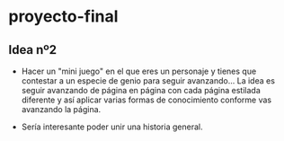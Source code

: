 # proyecto-final


## Idea nº2

- Hacer un "mini juego" en el que eres un personaje y tienes que contestar a un especie de genio para seguir avanzando...
La idea es seguir avanzando de página en página con cada página estilada diferente y así aplicar varias formas de conocimiento conforme vas avanzando la página.

- Sería interesante poder unir una historia general.


<!-- ## Idea  nº1

# Referencias
Referencia principal "neal.fun"

Referencia capítulo `Los Simpsons` capítulo Bart cabando un hoyo.


- Hacer que la página principal solo pueda bajar hacia abajo y crear una replica "animada" del corazón de la tierra capa por capas. Donde se puede descubrir conforme bajas las antiguas especies, criaturas mágicas, tesoros... en cada parte que se va viendo estaría guay que se pudiese "clickar" para que se pueda ver alguna curiosidad de que o quien es el que está ahi. 

- La idea es que conforme bajes esté el fondo algo animado para que no sea una simple bg-img. No sé si esto se puede lograr la verdad.

- Sería interesante descubrir si tipo cuando encuentras un cofre se puede insertar un minipuzzle o minijuego para poder abrirlo.

- Quizás hacer una animacion para ir cabando o yendo por un camino hacia abajo (scroll) y que tenga reverse

- La idea es empezar con un fondo estilo pantalla de windows con la tipica ladera de windows (pero todo pensando a nivel dibujo?) cuando llegues en la página. Ahi quizas a la altura de las nubes poner una breve explicación de lo que es la pagina. MÁS un boton en el que te lleve ya a iniciar el scroll hacia abajo. tambien en la pantalla inicial estaría bien tener una parte base en modo de día y otra en modo nocturno que obviamente solo tenga funcionalidad en la parte inicial, la de fuera de la tierra.

- El personaje será Bart, el que esté cabando. Podría tener una interacción con Homer en el inicio. Es decir, en la tierra antes de cabar con alguna frase del capiítulo.

- Estaría bien que cabara por el centro o por algún lado y que cabara recto sin encontrar nada, pero que se vea todo lo que hay y que no está encontrando por solo ir recto.

- El tope sería el centro de la tierra.

- Hay que investigar, aunque creo que se podría, la manera en la que quizás pueda cambiar un poco de apariencia con JS, por ejemplo, cuando esté cerca que tenga un traje especial? 
 -->
